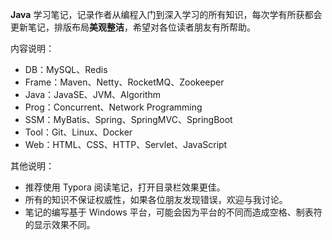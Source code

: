 **Java** 学习笔记，记录作者从编程入门到深入学习的所有知识，每次学有所获都会更新笔记，排版布局**美观整洁**，希望对各位读者朋友有所帮助。

内容说明：

* DB：MySQL、Redis
* Frame：Maven、Netty、RocketMQ、Zookeeper
* Java：JavaSE、JVM、Algorithm
* Prog：Concurrent、Network Programming
* SSM：MyBatis、Spring、SpringMVC、SpringBoot
* Tool：Git、Linux、Docker
* Web：HTML、CSS、HTTP、Servlet、JavaScript

其他说明：

* 推荐使用 Typora 阅读笔记，打开目录栏效果更佳。
* 所有的知识不保证权威性，如果各位朋友发现错误，欢迎与我讨论。
* 笔记的编写基于 Windows 平台，可能会因为平台的不同而造成空格、制表符的显示效果不同。
